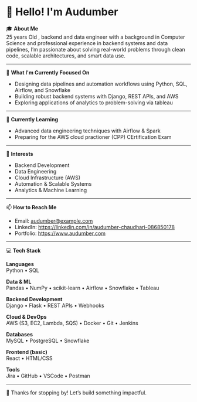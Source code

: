 # 👋 Hello! I'm Audumber

🎓 **About Me**  
25 years Old , backend and data engineer with a background in Computer Science and professional experience in backend systems and data pipelines, I’m passionate about solving real-world problems through clean code, scalable architectures, and smart data use.

---

🔭 **What I'm Currently Focused On**
- Designing data pipelines and automation workflows using Python, SQL, Airflow, and Snowflake  
- Building robust backend systems with Django, REST APIs, and AWS  
- Exploring applications of analytics to problem-solving via tableau

---

🌱 **Currently Learning**
- Advanced data engineering techniques with Airflow & Spark  
- Preparing for the AWS cloud practioner (CPP) CErtification Exam
 

---

🤔 **Interests**
- Backend Development  
- Data Engineering  
- Cloud Infrastructure (AWS)  
- Automation & Scalable Systems  
- Analytics & Machine Learning  

---

📫 **How to Reach Me**
- Email: audumber@example.com  
- LinkedIn: https://linkedin.com/in/audumber-chaudhari-086850178 
- Portfolio: https://www.audumber.com

---

💻 **Tech Stack**

**Languages**  
Python • SQL 

**Data & ML**  
Pandas • NumPy • scikit-learn • Airflow • Snowflake • Tableau

**Backend Development**  
Django • Flask • REST APIs • Webhooks

**Cloud & DevOps**  
AWS (S3, EC2, Lambda, SQS) • Docker • Git • Jenkins

**Databases**  
MySQL • PostgreSQL • Snowflake

**Frontend (basic)**  
React • HTML/CSS

**Tools**  
Jira • GitHub • VSCode • Postman

---

🚀 Thanks for stopping by! Let’s build something impactful.
